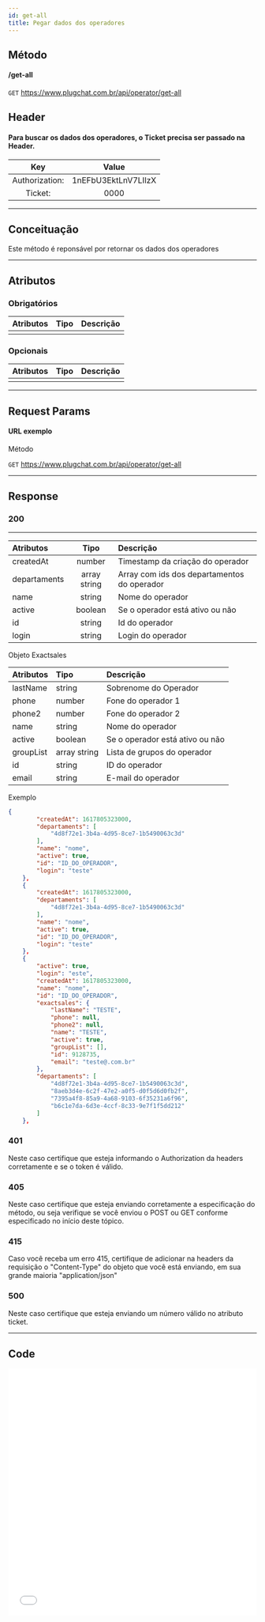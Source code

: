 ```yaml
---
id: get-all
title: Pegar dados dos operadores
---
```


## Método

#### /get-all

`GET` https://www.plugchat.com.br/api/operator/get-all

## Header

#### Para buscar os dados dos operadores, o Ticket precisa ser passado na Header.

|      Key       |        Value        |
| :------------: | :-----------------: |
| Authorization: | 1nEFbU3EktLnV7LIIzX |
|    Ticket:     |        0000         |

---

## Conceituação

Este método é reponsável por retornar os dados dos operadores

---

## Atributos

### Obrigatórios

| Atributos | Tipo | Descrição |
| :-------- | :--- | :-------- |
|           |      |           |

### Opcionais

| Atributos | Tipo | Descrição |
| :-------- | :--: | :-------- |
|           |      |           |

---

## Request Params

#### URL exemplo

Método

`GET` https://www.plugchat.com.br/api/operator/get-all

---

## Response

### 200

---

| Atributos    |     Tipo     | Descrição                                   |
| :----------- | :----------: | :------------------------------------------ |
| createdAt    |    number    | Timestamp da criação do operador            |
| departaments | array string | Array com ids dos departamentos do operador |
| name         |    string    | Nome do operador                            |
| active       |   boolean    | Se o operador está ativo ou não             |
| id           |    string    | Id do operador                              |
| login        |    string    | Login do operador                           |

Objeto Exactsales

| Atributos | Tipo         | Descrição                       |
| :-------- | :----------- | :------------------------------ |
| lastName  | string       | Sobrenome do Operador           |
| phone     | number       | Fone do operador 1              |
| phone2    | number       | Fone do operador 2              |
| name      | string       | Nome do operador                |
| active    | boolean      | Se o operador está ativo ou não |
| groupList | array string | Lista de grupos do operador     |
| id        | string       | ID do operador                  |
| email     | string       | E-mail do operador              |

Exemplo

```json
{
        "createdAt": 1617805323000,
        "departaments": [
            "4d8f72e1-3b4a-4d95-8ce7-1b5490063c3d"
        ],
        "name": "nome",
        "active": true,
        "id": "ID_DO_OPERADOR",
        "login": "teste"
    },
    {
        "createdAt": 1617805323000,
        "departaments": [
            "4d8f72e1-3b4a-4d95-8ce7-1b5490063c3d"
        ],
        "name": "nome",
        "active": true,
        "id": "ID_DO_OPERADOR",
        "login": "teste"
    },
    {
        "active": true,
        "login": "este",
        "createdAt": 1617805323000,
        "name": "nome",
        "id": "ID_DO_OPERADOR",
        "exactsales": {
            "lastName": "TESTE",
            "phone": null,
            "phone2": null,
            "name": "TESTE",
            "active": true,
            "groupList": [],
            "id": 9128735,
            "email": "teste@.com.br"
        },
        "departaments": [
            "4d8f72e1-3b4a-4d95-8ce7-1b5490063c3d",
            "8aeb3d4e-6c2f-47e2-a0f5-d0f5d6d0fb2f",
            "7395a4f8-85a9-4a68-9103-6f35231a6f96",
            "b6c1e7da-6d3e-4ccf-8c33-9e7f1f5dd212"
        ]
    },
```

### 401

Neste caso certifique que esteja informando o Authorization da headers corretamente e se o token é válido.

### 405

Neste caso certifique que esteja enviando corretamente a especificação do método, ou seja verifique se você enviou o POST ou GET conforme especificado no início deste tópico.

### 415

Caso você receba um erro 415, certifique de adicionar na headers da requisição o "Content-Type" do objeto que você está enviando, em sua grande maioria "application/json"

### 500

Neste caso certifique que esteja enviando um número válido no atributo ticket.

---

## Code

<iframe src="//api.apiembed.com/?source=https://raw.githubusercontent.com/fourpixelit/plug-chat-docs/main/json-examples/get-all-operators.json&targets=all" frameborder="0" scrolling="no" width="100%" height="500px" seamless></iframe>
